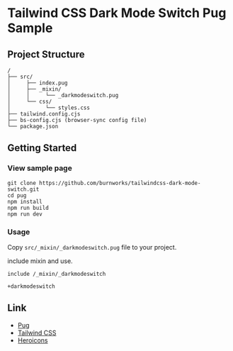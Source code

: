 # Tailwind CSS Dark Mode Switch Pug Sample

## Project Structure

```
/
├── src/
│     ├── index.pug
│     ├── _mixin/
│     │     └── _darkmodeswitch.pug
│     └── css/
│           └── styles.css
├── tailwind.config.cjs
├── bs-config.cjs (browser-sync config file)
└── package.json
```

## Getting Started

### View sample page

```shell
git clone https://github.com/burnworks/tailwindcss-dark-mode-switch.git
cd pug
npm install
npm run build
npm run dev
```

### Usage

Copy `src/_mixin/_darkmodeswitch.pug` file to your project.

include mixin and use.

```pug
include /_mixin/_darkmodeswitch

+darkmodeswitch
```

## Link

- [Pug](https://pugjs.org/api/getting-started.html)
- [Tailwind CSS](https://tailwindcss.com/)
- [Heroicons](https://heroicons.com/)
